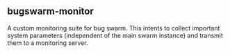 bugswarm-monitor
----------------

A custom monitoring suite for bug swarm.  This intents to collect important system parameters (independent of the main swarm instance) and transmit them to a monitoring server.  
